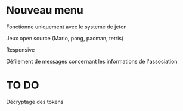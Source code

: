 # Nouveau menu

Fonctionne uniquement avec le systeme de jeton

Jeux open source (Mario, pong, pacman, tetris)

Responsive

Défilement de messages concernant les informations de l'association

# TO DO

Décryptage des tokens